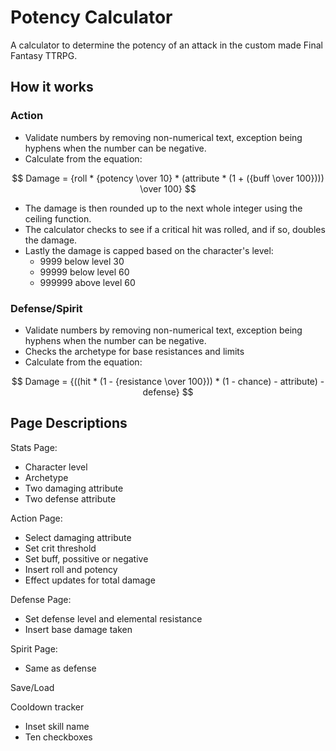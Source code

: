 # Potency Calculator
A calculator to determine the potency of an attack in the custom made Final Fantasy TTRPG.

## How it works
### Action
- Validate numbers by removing non-numerical text, exception being hyphens when the number can be negative.
- Calculate from the equation:

$$ Damage = {roll * {potency \over 10} * (attribute * (1 + ({buff \over 100}))) \over 100} $$

- The damage is then rounded up to the next whole integer using the ceiling function.
- The calculator checks to see if a critical hit was rolled, and if so, doubles the damage.
- Lastly the damage is capped based on the character's level:
  - 9999 below level 30
  - 99999 below level 60
  - 999999 above level 60

### Defense/Spirit
- Validate numbers by removing non-numerical text, exception being hyphens when the number can be negative.
- Checks the archetype for base resistances and limits
- Calculate from the equation:

$$ Damage = {((hit * (1 - {resistance \over 100})) * (1 - chance) - attribute) - defense} $$

## Page Descriptions
Stats Page:
- Character level
- Archetype
- Two damaging attribute
- Two defense attribute

Action Page:
- Select damaging attribute
- Set crit threshold
- Set buff, possitive or negative
- Insert roll and potency
- Effect updates for total damage

Defense Page:
- Set defense level and elemental resistance
- Insert base damage taken

Spirit Page:
- Same as defense

Save/Load

Cooldown tracker
- Inset skill name
- Ten checkboxes
